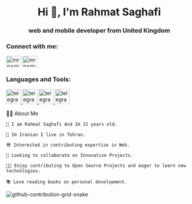 <h1 align="center">Hi 👋, I'm Rahmat Saghafi</h1>
<h3 align="center">web and mobile developer from United Kingdom</h3>


<h3 align="left">Connect with me:</h3>
<p align="left">
<a href="https://www.linkedin.com/in/rahmat-saghafi/" target="blank"><img align="center" src="https://raw.githubusercontent.com/rahuldkjain/github-profile-readme-generator/master/src/images/icons/Social/linked-in-alt.svg" alt="mrpaziresh" height="30" width="40" /></a>
<a href="https://instagram.com/saghafi-rahmat" target="blank"><img align="center" src="https://raw.githubusercontent.com/rahuldkjain/github-profile-readme-generator/master/src/images/icons/Social/linked-in-alt.svg" alt="mrpaziresh" height="30" width="40" /></a>

</p>

<h3 align="left">Languages and Tools:</h3>
<p align="left"> 
<a href="https://t.me/rat_sa" target="_blank" rel="noreferrer">
 <img src="https://www.vectorlogo.zone/util/preview.html?image=/logos/telegram/telegram-icon.svg" alt="telegram" width="40" height="40"/>
</a> 
<a href="https://www.linkedin.com/in/rahmat-saghafi/" target="_blank" rel="noreferrer">
 <img src="https://www.vectorlogo.zone/util/preview.html?image=/logos/linkedin/linkedin-icon.svg" alt="telegram" width="40" height="40"/>
</a> 
<a href="https://instagram.com/saghafi-rahmat" target="_blank" rel="noreferrer">
 <img src="https://www.vectorlogo.zone/util/preview.html?image=/logos/instagram/instagram-icon.svg" alt="telegram" width="40" height="40"/>
</a> 
<a href="https://github.com/drk-hero/" target="_blank" rel="noreferrer">
 <img src="https://www.vectorlogo.zone/util/preview.html?image=/logos/github/github-icon.svg" alt="telegram" width="40" height="40"/>
</a> 

</p>

🕵️‍♂️ About Me

    🙂 I am Rahmat Saghafi And Im 22 years old.

    📍 Im Iranian I live in Tehran.
   
    😎 Interested in contributing expertise in Web.

    👯 Looking to collaborate on Innovative Projects.

    👨‍💻 Enjoy contributing to Open Source Projects and eager to learn new technologies.

    📚 Love reading books on personal development.

<!---
mrpaziresh/mrpaziresh is a ✨ special ✨ repository because its `README.md` (this file) appears on your GitHub profile.
You can click the Preview link to take a look at your changes. 
--->
 
 ![github-contribution-grid-snake](https://user-images.githubusercontent.com/90142173/154796318-e529fdc7-2132-4ce7-8417-06b71cf02506.svg)
